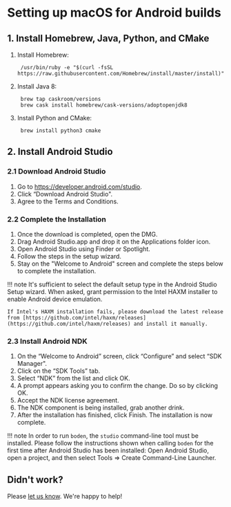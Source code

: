 # Setting up macOS for Android builds

## 1. Install Homebrew, Java, Python, and CMake

1. Install Homebrew:

		/usr/bin/ruby -e "$(curl -fsSL https://raw.githubusercontent.com/Homebrew/install/master/install)"

2. Install Java 8:

		brew tap caskroom/versions
		brew cask install homebrew/cask-versions/adoptopenjdk8

4. Install Python and CMake:

		brew install python3 cmake

## 2. Install Android Studio

### 2.1 Download Android Studio

1. Go to https://developer.android.com/studio.
1. Click “Download Android Studio".
1. Agree to the Terms and Conditions.

### 2.2 Complete the Installation

1. Once the download is completed, open the DMG.
1. Drag Android Studio.app and drop it on the Applications folder icon.
1. Open Android Studio using Finder or Spotlight.
1. Follow the steps in the setup wizard.
3. Stay on the "Welcome to Android" screen and complete the steps below to complete the installation.

!!! note
	It's sufficient to select the default setup type in the Android Studio Setup wizard. When asked, grant permission to the Intel HAXM installer to enable Android device emulation.

	If Intel's HAXM installation fails, please download the latest release from [https://github.com/intel/haxm/releases](https://github.com/intel/haxm/releases) and install it manually.



### 2.3 Install Android NDK

1. On the “Welcome to Android” screen, click “Configure” and select “SDK Manager".
1. Click on the “SDK Tools” tab.
1. Select “NDK” from the list and click OK.
1. A prompt appears asking you to confirm the change. Do so by clicking OK.
1. Accept the NDK license agreement.
1. The NDK component is being installed, grab another drink.
1. After the installation has finished, click Finish. The installation is now complete.

!!! note
	In order to run `boden`, the `studio` command-line tool must be installed. Please follow the instructions shown when calling `boden` for the first time after Android Studio has been installed: Open Android Studio, open a project, and then select Tools => Create Command-Line Launcher.

## Didn't work?

Please [let us know](../../../feedback). We're happy to help!

